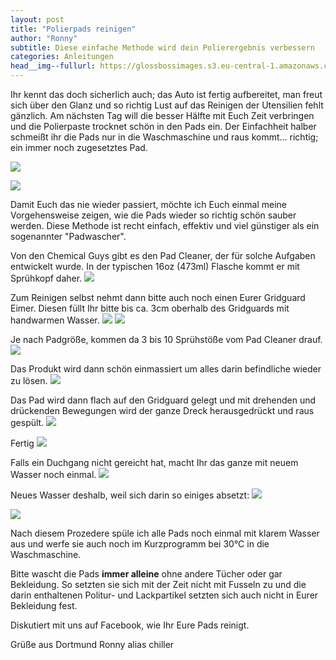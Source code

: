 ```yaml
---
layout: post
title: "Polierpads reinigen"
author: "Ronny"
subtitle: Diese einfache Methode wird dein Polierergebnis verbessern
categories: Anleitungen
head__img--fullurl: https://glossbossimages.s3.eu-central-1.amazonaws.com/chiller/Padreinigung/Padreinigung01.jpg
---
```

Ihr kennt das doch sicherlich auch; das Auto ist fertig aufbereitet, man freut sich über den Glanz und so richtig Lust auf das Reinigen der Utensilien fehlt gänzlich. Am nächsten Tag will die besser Hälfte mit Euch Zeit verbringen und die Polierpaste trocknet schön in den Pads ein. Der Einfachheit halber schmeißt ihr die Pads nur in die Waschmaschine und raus kommt... richtig; ein immer noch zugesetztes Pad. 

![](https://glossbossimages.s3.eu-central-1.amazonaws.com/chiller/Padreinigung/Padreinigung01.jpg)


![](https://glossbossimages.s3.eu-central-1.amazonaws.com/chiller/Padreinigung/Padreinigung04.jpg)

Damit Euch das nie wieder passiert,  möchte ich Euch einmal meine Vorgehensweise zeigen, wie die Pads wieder so richtig schön sauber werden. Diese Methode ist recht einfach, effektiv und viel günstiger als ein sogenannter "Padwascher".

Von den Chemical Guys gibt es den Pad Cleaner, der für solche Aufgaben entwickelt wurde. In der typischen 16oz (473ml) Flasche kommt er mit Sprühkopf daher. 
![](https://glossbossimages.s3.eu-central-1.amazonaws.com/chiller/Padreinigung/Padreinigung02.jpg)


Zum Reinigen selbst nehmt dann bitte auch noch einen Eurer Gridguard Eimer. Diesen füllt Ihr bitte bis ca. 3cm oberhalb des Gridguards mit handwarmen Wasser.
![](https://glossbossimages.s3.eu-central-1.amazonaws.com/chiller/Padreinigung/Padreinigung03.jpg)
![](https://glossbossimages.s3.eu-central-1.amazonaws.com/chiller/Padreinigung/Padreinigung07.jpg)

Je nach Padgröße, kommen da 3 bis 10 Sprühstöße vom Pad Cleaner drauf.
![](https://glossbossimages.s3.eu-central-1.amazonaws.com/chiller/Padreinigung/Padreinigung05.jpg)

Das Produkt wird dann schön einmassiert um alles darin befindliche wieder zu lösen.
![](https://glossbossimages.s3.eu-central-1.amazonaws.com/chiller/Padreinigung/Padreinigung06.jpg)


Das Pad wird dann flach auf den Gridguard gelegt und mit drehenden und drückenden Bewegungen wird der ganze Dreck herausgedrückt und raus gespült.
![](https://glossbossimages.s3.eu-central-1.amazonaws.com/chiller/Padreinigung/Padreinigung08.jpg)

Fertig
![](https://glossbossimages.s3.eu-central-1.amazonaws.com/chiller/Padreinigung/Padreinigung09.jpg)

Falls ein Duchgang nicht gereicht hat, macht Ihr das ganze mit neuem Wasser noch einmal.
![](https://glossbossimages.s3.eu-central-1.amazonaws.com/chiller/Padreinigung/Padreinigung10.jpg)

Neues Wasser deshalb,  weil sich darin so einiges absetzt:
![](https://glossbossimages.s3.eu-central-1.amazonaws.com/chiller/Padreinigung/Padreinigung11.jpg)

![](https://glossbossimages.s3.eu-central-1.amazonaws.com/chiller/Padreinigung/Padreinigung12.jpg)

Nach diesem Prozedere spüle ich alle Pads noch einmal mit klarem Wasser aus und werfe sie auch noch im Kurzprogramm bei 30°C in die Waschmaschine.

Bitte wascht die Pads **immer alleine** ohne andere Tücher oder gar Bekleidung. So setzten sie sich mit der Zeit nicht mit Fusseln zu und die darin enthaltenen Politur- und Lackpartikel setzten sich auch nicht in Eurer Bekleidung fest. 

Diskutiert mit uns auf Facebook, wie Ihr Eure Pads reinigt.

Grüße aus Dortmund
Ronny alias chiller
